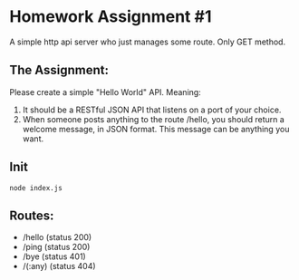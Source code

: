 # Homework Assignment #1

A simple http api server who just manages some route.
Only GET method.



## The Assignment:

Please create a simple "Hello World" API. Meaning:
1. It should be a RESTful JSON API that listens on a port of your choice.
2. When someone posts anything to the route /hello, you should return a welcome message, in JSON format. This message can be anything you want.


## Init

`node index.js`



## Routes:

- /hello   (status 200)
- /ping    (status 200)
- /bye     (status 401)
- /(:any)  (status 404)
